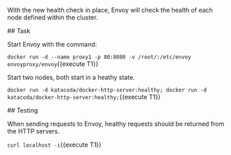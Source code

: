 With the new health check in place, Envoy will check the health of each node defined within the cluster.

## Task

Start Envoy with the command: 

`docker run -d --name proxy1 -p 80:8080 -v /root/:/etc/envoy envoyproxy/envoy`{{execute T1}}

Start two nodes, both start in a heathy state.

`docker run -d katacoda/docker-http-server:healthy; docker run -d katacoda/docker-http-server:healthy;`{{execute T1}}

## Testing

When sending requests to Envoy, healthy requests should be returned from the HTTP servers.

`curl localhost -i`{{execute T1}}
